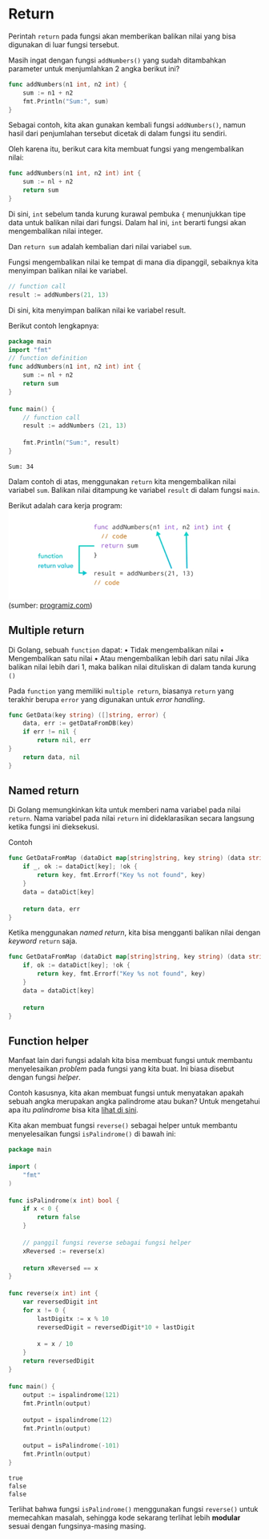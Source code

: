 # Return

Perintah `return` pada fungsi akan memberikan balikan nilai yang bisa digunakan di luar fungsi tersebut.

Masih ingat dengan fungsi `addNumbers()` yang sudah ditambahkan parameter untuk menjumlahkan 2 angka berikut ini?
```go
func addNumbers(n1 int, n2 int) {
	sum := n1 + n2
	fmt.Println("Sum:", sum)
}
```

Sebagai contoh, kita akan gunakan kembali fungsi `addNumbers()`, namun hasil dari penjumlahan tersebut dicetak di dalam fungsi itu sendiri.

Oleh karena itu, berikut cara kita membuat fungsi yang mengembalikan nilai:
```go
func addNumbers(n1 int, n2 int) int {
	sum := nl + n2
	return sum
}
```

Di sini, `int` sebelum tanda kurung kurawal pembuka `{` menunjukkan tipe data untuk balikan nilai dari fungsi. Dalam hal ini, `int` berarti fungsi akan mengembalikan nilai integer.

Dan `return sum` adalah kembalian dari nilai variabel `sum`.

Fungsi mengembalikan nilai ke tempat di mana dia dipanggil, sebaiknya kita menyimpan balikan nilai ke variabel.
```go
// function call
result := addNumbers(21, 13)
```

Di sini, kita menyimpan balikan nilai ke variabel result.

Berikut contoh lengkapnya:
```go
package main
import "fmt"
// function definition
func addNumbers(n1 int, n2 int) int {
	sum := nl + n2
	return sum
}

func main() {
	// function call
	result := addNumbers (21, 13)
	
	fmt.Println("Sum:", result)
}

```
```Output
Sum: 34
```

Dalam contoh di atas, menggunakan `return` kita mengembalikan nilai variabel `sum`. Balikan nilai ditampung ke variabel `result` di dalam fungsi `main`.

Berikut adalah cara kerja program:
![index](https://raw.githubusercontent.com/Ouroboros-Tech/modul-pembelajaran/Dasar-golang/image/go-function-return.jpeg.jpg)
(sumber: [programiz.com](https://www.programiz.com/sites/tutorial2program/files/go-function-return.png))

## Multiple return
Di Golang, sebuah `function` dapat:
• Tidak mengembalikan nilai
• Mengembalikan satu nilai
• Atau mengembalikan lebih dari satu nilai
Jika balikan nilai lebih dari 1, maka balikan nilai dituliskan di dalam tanda kurung `()`

Pada `function` yang memiliki `multiple return`, biasanya `return` yang terakhir berupa `error` yang digunakan untuk *error handling*.
```go
func GetData(key string) ([]string, error) {
	data, err := getDataFromDB(key)
	if err != nil {
		return nil, err
}
	return data, nil
}
```

## Named return
Di Golang memungkinkan kita untuk memberi nama variabel pada nilai `return`. Nama variabel pada nilai `return` ini dideklarasikan secara langsung ketika fungsi ini dieksekusi.

Contoh
```go
func GetDataFromMap (dataDict map[string]string, key string) (data string, err error) {
	if _, ok := dataDict[key]; !ok {
		return key, fmt.Errorf("Key %s not found", key)
	}
	data = dataDict[key]
	
	return data, err
}
```

Ketika menggunakan *named return*, kita bisa mengganti balikan nilai dengan *keyword* `return` saja.
```go
func GetDataFromMap (dataDict map[string]string, key string) (data string, err error) { 
	if, ok := dataDict[key]; !ok {
		return key, fmt.Errorf("Key %s not found", key)
	}
	data = dataDict[key]
	
	return
}
```

## Function helper
Manfaat lain dari fungsi adalah kita bisa membuat fungsi untuk membantu menyelesaikan *problem* pada fungsi yang kita buat. Ini biasa disebut dengan fungsi *helper*.

Contoh kasusnya, kita akan membuat fungsi untuk menyatakan apakah sebuah angka merupakan angka palindrome atau bukan? Untuk mengetahui apa itu *palindrome* bisa kita [lihat di sini]().

Kita akan membuat fungsi `reverse()` sebagai helper untuk membantu menyelesaikan fungsi `isPalindrome()` di bawah ini:
```go
package main

import (
	"fmt"
)

func isPalindrome(x int) bool {
	if x < 0 {
		return false
	}

	// panggil fungsi reverse sebagai fungsi helper
	xReversed := reverse(x)

	return xReversed == x
}

func reverse(x int) int {
	var reversedDigit int
	for x != 0 {
		lastDigitx := x % 10
		reversedDigit = reversedDigit*10 + lastDigit

		x = x / 10
	}
	return reversedDigit
}

func main() {
	output := ispalindrome(121)
	fmt.Println(output)

	output = ispalindrome(12)
	fmt.Println(output)

	output = isPalindrome(-101)
	fmt.Println(output)
}
```
```Output
true
false
false
```

Terlihat bahwa fungsi `isPalindrome()` menggunakan fungsi `reverse()` untuk memecahkan masalah, sehingga kode sekarang terlihat lebih **modular** sesuai dengan fungsinya-masing masing.
